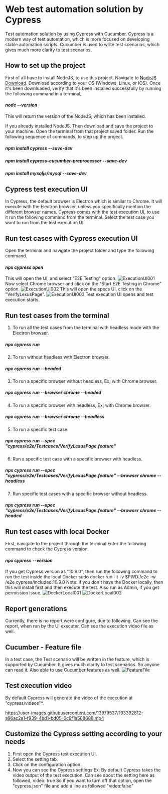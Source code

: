# Web test automation solution by Cypress
Test automation solution by using Cypress with Cucumber.
Cypress is a modern way of test automation, which is more focused on developing stable automation scripts.
Cucumber is used to write test scenarios, which gives much more clarity to test scenarios.

## How to set up the project
First of all have to install NodeJS, to use this project.
Navigate to [NodeJS Download](https://nodejs.org/en/download/).
Download according to your OS (Windows, Linux, or IOS).
Once it's been downloaded, verify that it's been installed successfully by running the following command in a terminal,

#### _node --version_
This will return the version of the NodeJS, which has been installed.

If you already installed NodeJS.
Then download and save the project to your machine.
Open the terminal from that project saved folder.
Run the following sequence of commands, to step up the project.
##### _npm install cypress --save-dev_
##### _npm install cypress-cucumber-preprocessor --save-dev_
##### _npm install mysqljs/mysql --save-dev_

## Cypress test execution UI
In Cypress, the default browser is Electron which is similar to Chrome. It will execute with the Electron browser,
unless you specifically mention the different browser names.
Cypress comes with the test execution UI, to use it run the following command from the terminal.
Select the test case you want to run from the test execution UI.

## Run test cases with Cypress execution UI
Open the terminal and navigate the project folder and type the following command.
#### _npx cypress open_
This will open the UI, and select "E2E Testing" option.
![ExecutionUI001](https://user-images.githubusercontent.com/13979537/193386075-2ae6b130-bd97-465b-81fe-ea6fcad02867.png)
Now select Chrome browser and click on the "Start E2E Testing in Chrome" option.
![ExecutionUI002](https://user-images.githubusercontent.com/13979537/193386098-6a66ee9b-cd65-4683-a955-b0e8055c527b.png)
This will open the specs UI, click on the "VerifyLexusPage".
![ExecutionUI003](https://user-images.githubusercontent.com/13979537/193386107-e67d0816-b31c-47cd-a896-d772ebb0e54c.png)
Test execution UI opens and test execution starts.

## Run test cases from the terminal
1. To run all the test cases from the terminal with headless mode with the Electron browser.
##### _npx cypress run_
2. To run without headless with Electron browser.
##### _npx cypress run --headed_
3. To run a specific browser without headless, Ex; with Chrome browser.
##### _npx cypress run --browser chrome --headed_
4. To run a specific browser with headless, Ex; with Chrome browser.
##### _npx cypress run --browser chrome --headless_
5. To run a specific test case.
##### _npx cypress run --spec "cypress/e2e/Testcases/VerifyLexusPage.feature"_
6. Run a specific test case with a specific browser with headless.
##### _npx cypress run --spec "cypress/e2e/Testcases/VerifyLexusPage.feature" --browser chrome --headless_
7. Run specific test cases with a specific browser without headless.
##### _npx cypress run --spec "cypress/e2e/Testcases/VerifyLexusPage.feature" --browser chrome --headed_

## Run test cases with local Docker
First, navigate to the project through the terminal
Enter the following command to check the Cypress version.
#### _npx cypress --version_
If you get Cypress version as "10.9.0", then run the following command to run the test inside the local Docker
sudo docker run -it -v $PWD:/e2e -w /e2e cypress/included:10.9.0
Note: if you don't have the Docker locally, then this will install first and then execute the test.
      Also run as Admin, if you get permission issue.
![DockerLocal001](https://user-images.githubusercontent.com/13979537/193386376-0c553b70-c14d-4c48-bbdc-f757444eaf93.png)
![DockerLocal002](https://user-images.githubusercontent.com/13979537/193386383-a1293b0e-23ed-4a45-bd9e-9babadc1bdc2.png)

## Report generations
Currently, there is no report were configure, due to following,
Can see the report, when run by the UI executer.
Can see the execution video file as well.

## Cucumber - Feature file
In a test case, the Test scenario will be written in the feature, which is supported by Cucumber.
It gives much clarity to test scenarios. So anyone can read it. Also able to use Cucumber features as well.
![FeatureFile](https://user-images.githubusercontent.com/13979537/193392751-62e604ba-0733-4018-82e2-2cf80303ed1b.png)

## Test execution video
By default Cypress will generate the video of the execution at "cypress/videos"*.

https://user-images.githubusercontent.com/13979537/193392812-a96ac2a1-f939-4bd1-bd05-6c9f1a588688.mp4

## Customize the Cypress setting according to your needs
1. First open the Cypress test execution UI.
2. Select the setting tab.
3. Click on the configuration option.
4. Now you can see the Cypress settings
Ex; By default Cypress takes the video output of the test execution.
Can see about the setting here as followed,
video: true
So if you want to turn off that option, open the "cypress.json" file and add a line as followed
"video:false"

